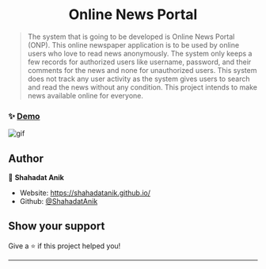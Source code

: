 <h1 align="center">Online News Portal</h1>

> The system that is going to be developed is Online News Portal (ONP). This online newspaper application is to be used by online users who love to read news anonymously. The system only keeps a few records for authorized users like username, password, and their comments for the news and none for unauthorized users. This system does not track any user activity as the system gives users to search and read the news without any condition. This project intends to make news available online for everyone.

### ✨ [Demo](https://img.dhravya.dev/b37.gif)
![gif](https://us-east-1.tixte.net/uploads/anik.needs.rest/image.png)


<!-- ***
## Install

```sh
git clone https://github.com/dhravya/typemonkey && pip install -r typemonkey/requirements.txt
```

## Usage

```sh
py typemonkey/main.py
``` -->

## Author

👤 **Shahadat Anik**

* Website: https://shahadatanik.github.io/
* Github: [@ShahadatAnik](https://github.com/ShahadatAnik)

## Show your support

Give a ⭐️ if this project helped you!

***
